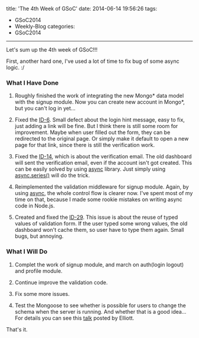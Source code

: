 title: 'The 4th Week of GSoC'
date: 2014-06-14 19:56:26
tags:
- GSoC2014
- Weekly-Blog
categories:
- GSoC2014
---
Let's sum up the 4th week of GSoC!!! 

First, another hard one, I've used a lot of time to fix bug of some async logic. :/

### What I Have Done

1.  Roughly finished the work of integrating the new Mongo* data model with the signup module. Now you can create new account in Mongo*, but you can't log in yet...

2.  Fixed the [ID-6](https://issues.openmrs.org/browse/ID-6). Small defect about the login hint message, easy to fix, just adding a link will be fine. But I think there is still some room for improvement. Maybe when user filled out the form, they can be redirected to the original page. Or simply make it default to open a new page for that link, since there is still the verification work.

2.  Fixed the [ID-14](https://issues.openmrs.org/browse/ID-14), which is about the verification email. The old dashboard will sent the verification email, even if the account isn't got created. This can be easily solved by using [async][1] library. Just simply using [async.series()](https://github.com/caolan/async#seriestasks-callback) will do the trick.

3.  Reimplemented the validation middleware for signup module. Again, by using [async][1], the whole control flow is clearer now. I've spent most of my time on that, because I made some rookie mistakes on writing async code in Node.js.

4.  Created and fixed the [ID-29](https://issues.openmrs.org/browse/ID-29). This issue is about the reuse of typed values of validation form. If the user typed some wrong values, the old dashboard won't cache them, so user have to type them again. Small bugs, but annoying.

### What I Will Do

1.  Complet the work of signup module, and march on auth(login logout) and profile module.

2.  Continue improve the validation code.

3.  Fix some more issues.

2.  Test the Mongoose to see whether is possible for users to change the schema when the server is running. And whether that is a good idea... For details you can see this [talk](https://talk.openmrs.org/t/api-data-model-design-discussion-free-form-data/282) posted by Elliott.

That's it.

[1]: https://github.com/caolan/async
